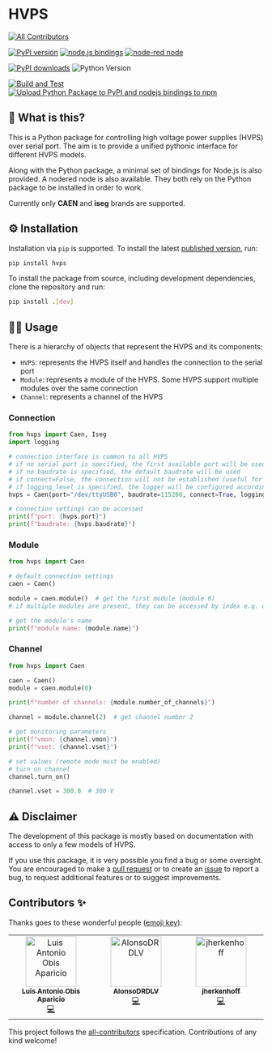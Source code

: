 # HVPS
<!-- ALL-CONTRIBUTORS-BADGE:START - Do not remove or modify this section -->
[![All Contributors](https://img.shields.io/badge/all_contributors-2-orange.svg?style=flat-square)](#contributors-)
<!-- ALL-CONTRIBUTORS-BADGE:END -->

[![PyPI version](https://badge.fury.io/py/hvps.svg)](https://badge.fury.io/py/hvps)
[![node.js bindings](https://badge.fury.io/js/hvps.svg)](https://badge.fury.io/js/hvps)
[![node-red node](https://badge.fury.io/js/hvps-node-red.svg)](https://www.npmjs.com/package/hvps-node-red)

[![PyPI downloads](https://img.shields.io/pypi/dm/hvps.svg)](https://pypi.org/project/hvps/)
![Python Version](https://img.shields.io/badge/python-3.8-blue.svg)

[![Build and Test](https://github.com/lobis/hvps/actions/workflows/build-test.yml/badge.svg)](https://github.com/lobis/hvps/actions/workflows/build-test.yml)
[![Upload Python Package to PyPI and nodejs bindings to npm](https://github.com/lobis/hvps/actions/workflows/publish.yml/badge.svg)](https://github.com/lobis/hvps/actions/workflows/publish.yml)

## 🤔 What is this?

This is a Python package for controlling high voltage power supplies (HVPS) over serial port.
The aim is to provide a unified pythonic interface for different HVPS models.

Along with the Python package, a minimal set of bindings for Node.js is also provided. A nodered node is also available.
They both rely on the Python package to be installed in order to work.

Currently only **CAEN** and **iseg** brands are supported.

## ⚙️ Installation

Installation via `pip` is supported.
To install the latest [published version](https://github.com/lobis/hvps/releases), run:

```bash
pip install hvps
```

To install the package from source, including development dependencies, clone the repository and run:

```bash
pip install .[dev]
```

## 👨‍💻 Usage

There is a hierarchy of objects that represent the HVPS and its components:

- `HVPS`: represents the HVPS itself and handles the connection to the serial port
- `Module`: represents a module of the HVPS. Some HVPS support multiple modules over the same connection
- `Channel`: represents a channel of the HVPS

### Connection

```python
from hvps import Caen, Iseg
import logging

# connection interface is common to all HVPS
# if no serial port is specified, the first available port will be used
# if no baudrate is specified, the default baudrate will be used
# if connect=False, the connection will not be established (useful for testing)
# if logging_level is specified, the logger will be configured accordingly
hvps = Caen(port="/dev/ttyUSB0", baudrate=115200, connect=True, logging_level=logging.DEBUG)

# connection settings can be accessed
print(f"port: {hvps.port}")
print(f"baudrate: {hvps.baudrate}")
```

### Module

```python
from hvps import Caen

# default connection settings
caen = Caen()

module = caen.module()  # get the first module (module 0)
# if multiple modules are present, they can be accessed by index e.g. caen.module(1)

# get the module's name
print(f"module name: {module.name}")
```

### Channel

```python
from hvps import Caen

caen = Caen()
module = caen.module(0)

print(f"number of channels: {module.number_of_channels}")

channel = module.channel(2)  # get channel number 2

# get monitoring parameters
print(f"vmon: {channel.vmon}")
print(f"vset: {channel.vset}")

# set values (remote mode must be enabled)
# turn on channel
channel.turn_on()

channel.vset = 300.0  # 300 V
```

## ⚠️ Disclaimer

The development of this package is mostly based on documentation with access to only a few models of HVPS.

If you use this package, it is very possible you find a bug or some oversight.
You are encouraged to make a [pull request](https://github.com/lobis/hvps/pulls) or to create
an [issue](https://github.com/lobis/hvps/issues) to report a bug, to request additional features or to suggest
improvements.

## Contributors ✨

Thanks goes to these wonderful people ([emoji key](https://allcontributors.org/docs/en/emoji-key)):

<!-- ALL-CONTRIBUTORS-LIST:START - Do not remove or modify this section -->
<!-- prettier-ignore-start -->
<!-- markdownlint-disable -->
<table>
  <tbody>
    <tr>
      <td align="center" valign="top" width="14.28%"><a href="https://github.com/lobis"><img src="https://avatars.githubusercontent.com/u/35803280?v=4?s=100" width="100px;" alt="Luis Antonio Obis Aparicio"/><br /><sub><b>Luis Antonio Obis Aparicio</b></sub></a><br /><a href="https://github.com/lobis/hvps/commits?author=lobis" title="Code">💻</a></td>
      <td align="center" valign="top" width="14.28%"><a href="https://github.com/AlonsoDRDLV"><img src="https://avatars.githubusercontent.com/u/71894461?v=4?s=100" width="100px;" alt="AlonsoDRDLV"/><br /><sub><b>AlonsoDRDLV</b></sub></a><br /><a href="https://github.com/lobis/hvps/commits?author=AlonsoDRDLV" title="Code">💻</a></td>
      <td align="center" valign="top" width="14.28%"><a href="https://github.com/jherkenhoff"><img src="https://avatars.githubusercontent.com/u/22686781?v=4?s=100" width="100px;" alt="jherkenhoff"/><br /><sub><b>jherkenhoff</b></sub></a><br /><a href="https://github.com/lobis/hvps/commits?author=jherkenhoff" title="Code">💻</a></td>
    </tr>
  </tbody>
</table>

<!-- markdownlint-restore -->
<!-- prettier-ignore-end -->

<!-- ALL-CONTRIBUTORS-LIST:END -->

This project follows the [all-contributors](https://github.com/all-contributors/all-contributors) specification. Contributions of any kind welcome!
